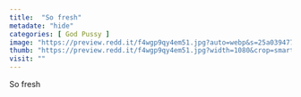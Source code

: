 ```yaml
---
title:  "So fresh"
metadate: "hide"
categories: [ God Pussy ]
image: "https://preview.redd.it/f4wgp9qy4em51.jpg?auto=webp&s=25a0394775d9a1942e6ca5ec19a515a227824fff"
thumb: "https://preview.redd.it/f4wgp9qy4em51.jpg?width=1080&crop=smart&auto=webp&s=0f565abdd2b8462ba8d0ef835041b0ac97332bfe"
visit: ""
---
```

So fresh
